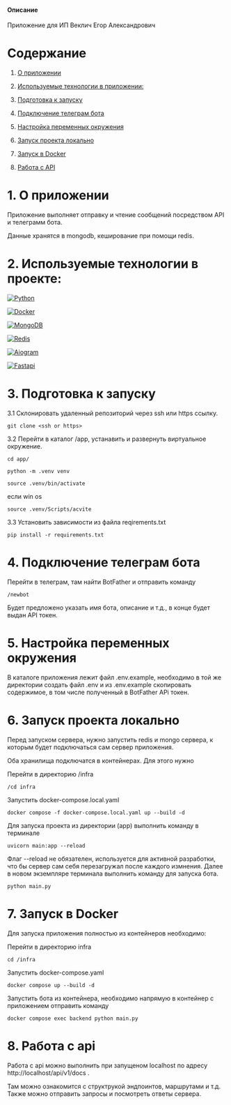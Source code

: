 #### Описание
Приложение для ИП Веклич Егор Александрович

# Cодержание

1. [О приложении](#structure)

2. [Используемые технологии в приложении:](#technologies-project)

3. [Подготовка к запуску](#start)

4. [Подключение телеграм бота](#bot) 

5. [Настройка переменных окружения](#env)

6. [Запуск проекта локально](#run-local)

7. [Запуск в Docker](#run-docker)

8. [Работа с API](#api)

# 1. О приложении <a id="project"></a>

Приложение выполняет отправку и чтение сообщений посредством API и телеграмм бота.

Данные хранятся в mongodb, кеширование при помощи redis.

# 2. Используемые технологии в проекте<a id="technologies-project"></a>:

[![Python][Python-badge]][Python-url]

[![Docker][Docker-badge]][Docker-url]

[![MongoDB][MongoDB-badge]][MongoDB-url]

[![Redis][Redis-badge]][Redis-url]

[![Aiogram][Aiogram-badge]][Aiogram-url]

[![Fastapi][Fastapi-badge]][Fastapi-url]

# 3. Подготовка к запуску <a id="start"></a>

3.1 Склонировать удаленный репозиторий через ssh или https ссылку.

```
git clone <ssh or https>

```
3.2 Перейти в каталог /app, устанавить и развернуть виртуальное окружение.

```
cd app/

python -m .venv venv

source .venv/bin/activate
```
если win os

```
source .venv/Scripts/acvite
```
3.3 Установить зависимости из файла reqirements.txt

```
pip install -r requirements.txt
```

# 4. Подключение телеграм бота <a id="bot"></a>

Перейти в телеграм, там найти BotFather и отправить команду 

```
/newbot
```

Будет предложено указать имя бота, описание и т.д., в конце будет выдан API токен.

# 5. Настройка переменных окружения <a id="env"></a>

В каталоге приложения лежит файл .env.example, необходимо в той же директории создать файл .env и из .env.example скопировать содержимое, в том числе полученный в BotFather APi токен.

# 6. Запуск проекта локально <a id="run-local"></a>

Перед запуском сервера, нужно запустить redis и mongo сервера, к которым будет подключаться сам сервер приложения.

Оба хранилища подключатся в контейнерах. Для этого нужно

Перейти в директорию /infra
```
/cd infra

```
Запустить docker-compose.local.yaml

```
docker compose -f docker-compose.local.yaml up --build -d
```
Для запуска проекта из директории (app) выполнить команду в терминале

```
uvicorn main:app --reload
```
Флаг --reload не обязателен, используется для активной разработки, что бы сервер сам себя перезагружал после каждого измнения.
Далее в новом экземпляре терминала выполнить команду для запуска бота.
```
python main.py
```

# 7. Запуск в Docker <a id="run-docker"></a>

Для запуска приложения полностью из контейнеров необходимо:

Перейти в директорию infra
```
cd /infra
```
Запустить docker-compose.yaml
```
docker compose up --build -d
```
Запустить бота из контейнера, необходимо напрямую в контейнер с приложением отправить команду 
```
docker compose exec backend python main.py
```

# 8. Работа с api <a id="api"></a>

Работа с api можно выполнить при запущеном localhost по адресу http://localhost/api/v1/docs .

Там можно ознакомится с структрукой эндпоинтов, маршрутами и т.д. Также можно отправить запросы и посмотреть ответы сервера.


<!-- MARKDOWN LINKS & BADGES -->

[Python-url]: https://www.python.org/downloads/release/python-3120/
[Python-badge]: https://img.shields.io/badge/python-v3.12-yellow?style=for-the-badge&logo=python

[Docker-url]: https://www.docker.com/
[Docker-badge]: https://img.shields.io/badge/docker-red?style=for-the-badge&logo=docker

[MongoDB-url]: https://www.mongodb.com/
[MongoDB-badge]: https://img.shields.io/badge/MongoDB-green?style=for-the-badge&logo=mongodb&logoColor=white&link=https://www.mongodb.com/

[Redis-url]: https://redis.io/
[Redis-badge]: https://img.shields.io/badge/Redis-red?style=for-the-badge&logo=redis&logoColor=white&link=https://redis.io/

[Aiogram-url]: https://docs.aiogram.dev/en/latest/
[Aiogram-badge]: https://img.shields.io/badge/Aiogram-purple?style=for-the-badge&logo=data:image/svg+xml;base64,PHN2ZyB4bWxucz...&logoColor=white&link=https://github.com/aiogram/aiogram

[Fastapi-url]: https://fastapi.tiangolo.com/
[Fastapi-badge]: https://img.shields.io/badge/FastAPI-blue?style=for-the-badge&logo=fastapi&logoColor=white&link=https://fastapi.tiangolo.com/